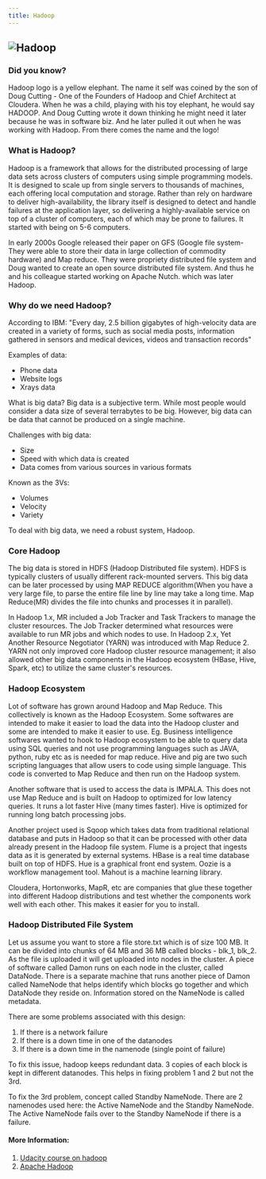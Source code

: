 ```yaml
---
title: Hadoop
---
```

## ![Hadoop](http://2s7gjr373w3x22jf92z99mgm5w-wpengine.netdna-ssl.com/wp-content/uploads/2014/08/Hadoop_logo_2.png)

### Did you know? 
Hadoop logo is a yellow elephant. The name it self was coined by the son of Doug Cutting - One of the Founders of Hadoop and Chief Architect at Cloudera. When he was a child, playing with his toy elephant, he would say HADOOP. And Doug Cutting wrote it down thinking he might need it later because he was in software biz. And he later pulled it out when he was working with Hadoop. From there comes the name and the logo!

### What is Hadoop?

Hadoop is a framework that allows for the distributed processing of large data sets across clusters of computers using simple programming models. It is designed to scale up from single servers to thousands of machines, each offering local computation and storage. Rather than rely on hardware to deliver high-availability, the library itself is designed to detect and handle failures at the application layer, so delivering a highly-available service on top of a cluster of computers, each of which may be prone to failures.  It started with being on 5-6 computers.

In early 2000s Google released their paper on GFS (Google file system- They were able to store their data in large collection of commodity hardware) and Map reduce. They were propriety distributed file system and Doug wanted to create an open source distributed file system. And thus he and his colleague started working on Apache Nutch. which was later Hadoop.

### Why do we need Hadoop?

According to IBM: "Every day, 2.5 billion gigabytes of high-velocity data are created in a variety of forms, such as social media posts, information gathered in sensors and medical devices, videos and transaction records"

Examples of data:
  * Phone data
  * Website logs
  * Xrays data

What is big data?
Big data is a subjective term. While most people would consider a data size of several terrabytes to be big. However, big data can be data that cannot be produced on a single machine.

Challenges with big data:
- Size
- Speed with which data is created
- Data comes from various sources in various formats

Known as the 3Vs:
- Volumes
- Velocity
- Variety

To deal with big data, we need a robust system, Hadoop.

### Core Hadoop

The big data is stored in HDFS (Hadoop Distributed file system). HDFS is typically clusters of usually different rack-mounted servers. This big data can be later processed by using MAP REDUCE algorithm(When you have a very large file, to parse the entire file line by line may take a long time. Map Reduce(MR) divides the file into chunks and processes it in parallel). 

In Hadoop 1.x, MR included a Job Tracker and Task Trackers to manage the cluster resources. The Job Tracker determined what resources were available to run MR jobs and which nodes to use. In Hadoop 2.x, Yet Another Resource Negotiator (YARN) was introduced with Map Reduce 2. YARN not only improved core Hadoop cluster resource management; it also allowed other big data components in the Hadoop ecosystem (HBase, Hive, Spark, etc) to utilize the same cluster's resources.

### Hadoop Ecosystem

Lot of software has grown around Hadoop and Map Reduce. This collectively is known as the Hadoop Ecosystem. Some softwares are intended to make it easier to load the data into the Hadoop cluster and some are intended to make it easier to use. Eg. Business intelligence softwares wanted to hook to Hadoop ecosystem to be able to query data using SQL queries and not use programming languages such as JAVA, python, ruby etc as is needed for map reduce. Hive and pig are two such scripting languages that allow users to code using simple language. This code is converted to Map Reduce and then run on the Hadoop system.

Another software that is used to access the data is IMPALA. This does not use Map Reduce and is built on Hadoop to optimized for low latency queries. It runs a lot faster Hive (many times faster). Hive is optimized for running long batch processing jobs.

Another project used is Sqoop which takes data from traditional relational database and puts in Hadoop so that it can be processed with other data already present in the Hadoop file system. Flume is a project that ingests data as it is generated by external systems. HBase is a real time database built on top of HDFS. Hue is a graphical front end system. Oozie is a workflow management tool. Mahout is a machine learning library.

Cloudera, Hortonworks, MapR, etc are companies that glue these together into different Hadoop distributions and test whether the components work well with each other. This makes it easier for you to install.

### Hadoop Distributed File System

Let us assume you want to store a file store.txt which is of size 100 MB. It can be divided into chunks of 64 MB and 36 MB called blocks - blk_1, blk_2. As the file is uploaded it will get uploaded into nodes in the cluster. A piece of software called Damon runs on each node in the cluster, called DataNode. There is a separate machine that runs another piece of Damon called NameNode that helps identify which blocks go together and which DataNode they reside on. Information stored on the NameNode is called metadata.

There are some problems associated with this design:
1. If there is a network failure
1. If there is a down time in one of the datanodes
1. If there is a down time in the namenode (single point of failure)

To fix this issue, hadoop keeps redundant data. 3 copies of each block is kept in different datanodes. This helps in fixing problem 1 and 2 but not the 3rd.

To fix the 3rd problem, concept called Standby NameNode. There are 2 namenodes used here: the Active NameNode and the Standby NameNode. The Active NameNode fails over to the Standby NameNode if there is a failure.

#### More Information:
1. <a href='https://www.udacity.com/course/intro-to-hadoop-and-mapreduce--ud617' target='_blank' rel='nofollow'>Udacity course on hadoop</a>
1. <a href='http://hadoop.apache.org/' target='_blank' rel='nofollow'>Apache Hadoop</a>
